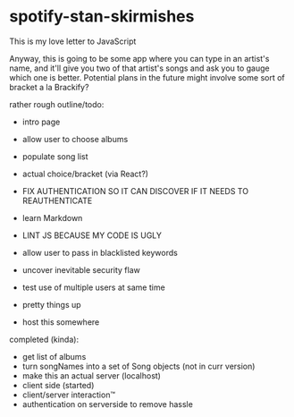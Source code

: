 # spotify-stan-skirmishes
This is my love letter to JavaScript

Anyway, this is going to be some app where you can type in an artist's name, and it'll
give you two of that artist's songs and ask you to gauge which one is better. Potential plans
in the future might involve some sort of bracket a la Brackify?

rather rough outline/todo:
- intro page

- allow user to choose albums
- populate song list
- actual choice/bracket (via React?)

- FIX AUTHENTICATION SO IT CAN DISCOVER IF IT NEEDS TO REAUTHENTICATE
- learn Markdown
- LINT JS BECAUSE MY CODE IS UGLY
- allow user to pass in blacklisted keywords
- uncover inevitable security flaw
- test use of multiple users at same time
- pretty things up
- host this somewhere

completed (kinda):
- get list of albums
- turn songNames into a set of Song objects (not in curr version)
- make this an actual server (localhost)
- client side (started)
- client/server interaction™
- authentication on serverside to remove hassle
